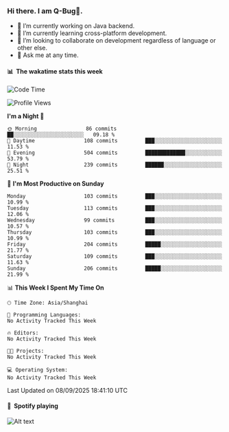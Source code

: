 ### Hi there. I am Q-Bug🐞.

- 🔭 I’m currently working on Java backend.
- 🌱 I’m currently learning cross-platform development.
- 👯 I’m looking to collaborate on development regardless of language or other else.
- 💬 Ask me at any time.

#### 📊 &nbsp;**The wakatime stats this week**  
<!--START_SECTION:waka-->
![Code Time](http://img.shields.io/badge/Code%20Time-352%20hrs%2017%20mins-blue)

![Profile Views](http://img.shields.io/badge/Profile%20Views-0-blue)

**I'm a Night 🦉** 

```text
🌞 Morning                86 commits          ██░░░░░░░░░░░░░░░░░░░░░░░   09.18 % 
🌆 Daytime                108 commits         ███░░░░░░░░░░░░░░░░░░░░░░   11.53 % 
🌃 Evening                504 commits         █████████████░░░░░░░░░░░░   53.79 % 
🌙 Night                  239 commits         ██████░░░░░░░░░░░░░░░░░░░   25.51 % 
```
📅 **I'm Most Productive on Sunday** 

```text
Monday                   103 commits         ███░░░░░░░░░░░░░░░░░░░░░░   10.99 % 
Tuesday                  113 commits         ███░░░░░░░░░░░░░░░░░░░░░░   12.06 % 
Wednesday                99 commits          ███░░░░░░░░░░░░░░░░░░░░░░   10.57 % 
Thursday                 103 commits         ███░░░░░░░░░░░░░░░░░░░░░░   10.99 % 
Friday                   204 commits         █████░░░░░░░░░░░░░░░░░░░░   21.77 % 
Saturday                 109 commits         ███░░░░░░░░░░░░░░░░░░░░░░   11.63 % 
Sunday                   206 commits         █████░░░░░░░░░░░░░░░░░░░░   21.99 % 
```


📊 **This Week I Spent My Time On** 

```text
🕑︎ Time Zone: Asia/Shanghai

💬 Programming Languages: 
No Activity Tracked This Week

🔥 Editors: 
No Activity Tracked This Week

🐱‍💻 Projects: 
No Activity Tracked This Week

💻 Operating System: 
No Activity Tracked This Week
```


 Last Updated on 08/09/2025 18:41:10 UTC
<!--END_SECTION:waka-->

#### 🎵 &nbsp;**Spotify playing**  
![Alt text](https://spotify-recently-played-readme.vercel.app/api?user=e5y1o4x7kdt9kf2blu4wvmb4s&unique={true|1|on|yes})
